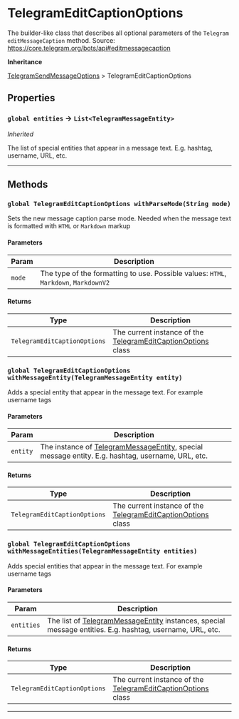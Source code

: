 # TelegramEditCaptionOptions

The builder-like class that describes all optional parameters of the `Telegram` `editMessageCaption` method.
Source: https://core.telegram.org/bots/api#editmessagecaption

**Inheritance**

[TelegramSendMessageOptions](/types/Classes/TelegramSendMessageOptions.md)
&gt;
TelegramEditCaptionOptions

## Properties

### `global entities` → `List<TelegramMessageEntity>`

_Inherited_

The list of special entities that appear in a message text. E.g. hashtag, username, URL, etc.

---

## Methods

### `global TelegramEditCaptionOptions withParseMode(String mode)`

Sets the new message caption parse mode. Needed when the message text is formatted with `HTML` or `Markdown` markup

#### Parameters

| Param  | Description                                                                          |
| ------ | ------------------------------------------------------------------------------------ |
| `mode` | The type of the formatting to use. Possible values: `HTML`, `Markdown`, `MarkdownV2` |

#### Returns

| Type                         | Description                                                                                                  |
| ---------------------------- | ------------------------------------------------------------------------------------------------------------ |
| `TelegramEditCaptionOptions` | The current instance of the [TelegramEditCaptionOptions](/types/Classes/TelegramEditCaptionOptions.md) class |

### `global TelegramEditCaptionOptions withMessageEntity(TelegramMessageEntity entity)`

Adds a special entity that appear in the message text. For example username tags

#### Parameters

| Param    | Description                                                                                                                                 |
| -------- | ------------------------------------------------------------------------------------------------------------------------------------------- |
| `entity` | The instance of [TelegramMessageEntity](/types/Classes/TelegramMessageEntity.md), special message entity. E.g. hashtag, username, URL, etc. |

#### Returns

| Type                         | Description                                                                                                  |
| ---------------------------- | ------------------------------------------------------------------------------------------------------------ |
| `TelegramEditCaptionOptions` | The current instance of the [TelegramEditCaptionOptions](/types/Classes/TelegramEditCaptionOptions.md) class |

### `global TelegramEditCaptionOptions withMessageEntities(TelegramMessageEntity entities)`

Adds special entities that appear in the message text. For example username tags

#### Parameters

| Param      | Description                                                                                                                                         |
| ---------- | --------------------------------------------------------------------------------------------------------------------------------------------------- |
| `entities` | The list of [TelegramMessageEntity](/types/Classes/TelegramMessageEntity.md) instances, special message entities. E.g. hashtag, username, URL, etc. |

#### Returns

| Type                         | Description                                                                                                  |
| ---------------------------- | ------------------------------------------------------------------------------------------------------------ |
| `TelegramEditCaptionOptions` | The current instance of the [TelegramEditCaptionOptions](/types/Classes/TelegramEditCaptionOptions.md) class |

---
